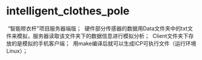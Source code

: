 # intelligent_clothes_pole
 “智能晾衣杆”项目服务器端版；
 硬件部分传感器的数据用Data文件夹中的txt文件来模拟，服务器读取该文件夹下的数据信息进行模拟分析；
 Client文件夹下存放的是模拟的手机客户端；
 用make编译后就可以生成ICP可执行文件（运行环境Linux）；
 
